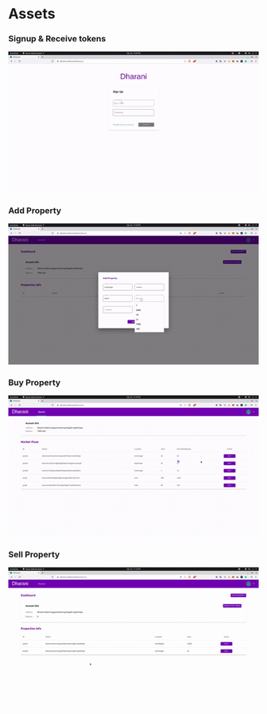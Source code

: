 # Assets

### Signup & Receive tokens

![](./1SignupAndFaucet.gif)

### Add Property

![](./2AddProperty.gif)

### Buy Property

![](./3Buy-Property.gif)

### Sell Property

![](./4Sell-Property.gif)